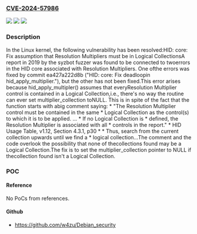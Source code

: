 ### [CVE-2024-57986](https://cve.mitre.org/cgi-bin/cvename.cgi?name=CVE-2024-57986)
![](https://img.shields.io/static/v1?label=Product&message=Linux&color=blue)
![](https://img.shields.io/static/v1?label=Version&message=5a4abb36f312cf83206b1b7d1308ba47cba0b3cc%3C%203a002e4029230d9a6be89f869b2328b258612f5c%20&color=brighgreen)
![](https://img.shields.io/static/v1?label=Vulnerability&message=n%2Fa&color=brighgreen)

### Description

In the Linux kernel, the following vulnerability has been resolved:HID: core: Fix assumption that Resolution Multipliers must be in Logical CollectionsA report in 2019 by the syzbot fuzzer was found to be connected to twoerrors in the HID core associated with Resolution Multipliers.  One ofthe errors was fixed by commit ea427a222d8b ("HID: core: Fix deadloopin hid_apply_multiplier."), but the other has not been fixed.This error arises because hid_apply_multipler() assumes that everyResolution Multiplier control is contained in a Logical Collection,i.e., there's no way the routine can ever set multiplier_collection toNULL.  This is in spite of the fact that the function starts with abig comment saying:	 * "The Resolution Multiplier control must be contained in the same	 * Logical Collection as the control(s) to which it is to be applied.	   ...	 *  If no Logical Collection is	 * defined, the Resolution Multiplier is associated with all	 * controls in the report."	 * HID Usage Table, v1.12, Section 4.3.1, p30	 *	 * Thus, search from the current collection upwards until we find a	 * logical collection...The comment and the code overlook the possibility that none of thecollections found may be a Logical Collection.The fix is to set the multiplier_collection pointer to NULL if thecollection found isn't a Logical Collection.

### POC

#### Reference
No PoCs from references.

#### Github
- https://github.com/w4zu/Debian_security

